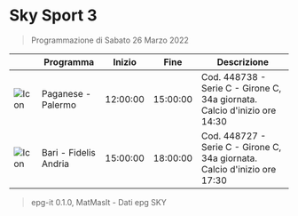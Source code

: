 # Sky Sport 3
> Programmazione di Sabato 26 Marzo 2022

||Programma|Inizio|Fine|Descrizione|
|---|---|---|---|---|
|![Icon](https://guidatv.sky.it/uuid/f358daaf-0961-4c31-a89a-e188b7029b35/cover?md5ChecksumParam=756622898eccbe8042b95ae32d5b2ba4)|Paganese - Palermo|12:00:00|15:00:00|Cod. 448738 - Serie C - Girone C, 34a giornata. Calcio d&#039;inizio ore 14:30
|![Icon](https://guidatv.sky.it/uuid/577205a5-40f3-415c-afd3-4ebd4f2d41e8/cover?md5ChecksumParam=96c1781ed10eee2168fa76bca5a50828)|Bari - Fidelis Andria|15:00:00|18:00:00|Cod. 448727 - Serie C - Girone C, 34a giornata. Calcio d&#039;inizio ore 17:30



 > epg-it 0.1.0, MatMasIt - Dati epg SKY